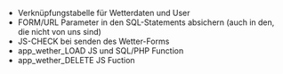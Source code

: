 - Verknüpfungstabelle für Wetterdaten und User
- FORM/URL Parameter in den SQL-Statements absichern (auch in den, die nicht von uns sind)
- JS-CHECK bei senden des Wetter-Forms
- app_wether_LOAD JS und SQL/PHP Function
- app_wether_DELETE JS Fuction
